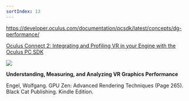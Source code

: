 ```yaml
---
sortIndex: 13
---
```


<https://developer.oculus.com/documentation/pcsdk/latest/concepts/dg-performance/>

[Oculus Connect 2: Integrating and Profiling VR in your Engine with the Oculus PC SDK](https://www.youtube.com/watch?v=NaQ8RJKe3cE)


[![](http://img.youtube.com/vi/NaQ8RJKe3cE/0.jpg)](http://www.youtube.com/watch?v=NaQ8RJKe3cE)

**Understanding, Measuring, and Analyzing VR Graphics Performance**

Engel, Wolfgang. GPU Zen: Advanced Rendering Techniques (Page 265). Black Cat Publishing. Kindle Edition.

